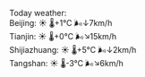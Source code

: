 Today weather:  
Beijing: ☀️   🌡️+1°C 🌬️↓7km/h  
Tianjin: ☀️   🌡️+0°C 🌬️↘15km/h  
Shijiazhuang: ☀️   🌡️+5°C 🌬️↓2km/h  
Tangshan: ☀️   🌡️-3°C 🌬️↘6km/h  
